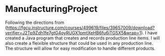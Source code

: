# ManufacturingProject

Following the directions from (https://fgcu.instructure.com/courses/499619/files/39657009/download?verifier=J2Tp9Zdh1fe7gtG4oyRUGX1pmtXeHB6fu6iTGSX5&wrap=1). I have created a Java program that creates and records production line items. I will also create a fleixible structure that could be used in
any production line. The structure will allow for easy modification to handle different products.
